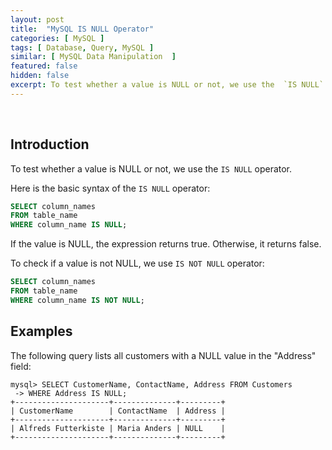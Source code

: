 ```yaml
---
layout: post
title:  "MySQL IS NULL Operator"
categories: [ MySQL ]
tags: [ Database, Query, MySQL ]
similar: [ MySQL Data Manipulation  ]
featured: false
hidden: false
excerpt: To test whether a value is NULL or not, we use the  `IS NULL` operator.
---
```


<br />

## Introduction

To test whether a value is NULL or not, we use the  `IS NULL` operator.

Here is the basic syntax of the `IS NULL` operator:


```sql
SELECT column_names
FROM table_name
WHERE column_name IS NULL;
```

If the value is NULL, the expression returns true. Otherwise, it returns false.

To check if a value is not NULL, we use `IS NOT NULL` operator:

```sql
SELECT column_names
FROM table_name
WHERE column_name IS NOT NULL;
```


## Examples

The following query lists all customers with a NULL value in the "Address" field:

```
mysql> SELECT CustomerName, ContactName, Address FROM Customers
 -> WHERE Address IS NULL;
+---------------------+--------------+---------+
| CustomerName        | ContactName  | Address |
+---------------------+--------------+---------+
| Alfreds Futterkiste | Maria Anders | NULL    |	
+---------------------+--------------+---------+
```
